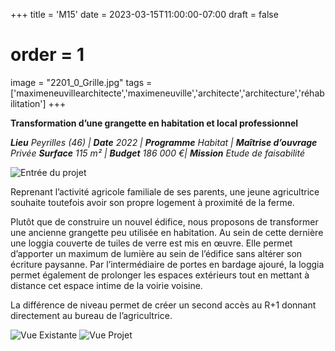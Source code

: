 +++
title = 'M15'
date = 2023-03-15T11:00:00-07:00
draft = false
# order = 1
image = "2201_0_Grille.jpg"
tags = ['maximeneuvillearchitecte','maximeneuville','architecte','architecture','réhabilitation']
+++

**Transformation d’une grangette en habitation et local professionnel**

**_Lieu_** _Peyrilles (46) |_ **_Date_** _2022 |_ **_Programme_** _Habitat |_ **_Maîtrise d’ouvrage_** _Privée_
**_Surface_** _115 m² |_ **_Budget_** _186 000 €|_ **_Mission_** _Etude de faisabilité_

![Entrée du projet](2201_3_Pers.jpg)

Reprenant l’activité agricole familiale de ses parents, une jeune agricultrice souhaite toutefois avoir son propre logement à proximité de la ferme.

Plutôt que de construire un nouvel édifice, nous proposons de transformer une ancienne grangette peu utilisée en habitation. Au sein de cette dernière une loggia couverte de tuiles de verre est mis en œuvre. Elle permet d’apporter un maximum de lumière au sein de l’édifice sans altérer son écriture paysanne. Par l’intermédiaire de portes en bardage ajouré, la loggia permet également de prolonger les espaces extérieurs tout en mettant à distance cet espace intime de la voirie voisine.

La différence de niveau permet de créer un second accès au R+1 donnant directement au bureau de l’agricultrice.

![Vue Existante](2201_1_Pers.jpg "Vue Existante")
![Vue Projet](2201_2_Pers.jpg "Vue Projet")


